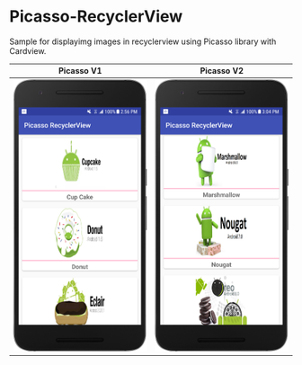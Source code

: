 # Picasso-RecyclerView

Sample for displayimg images in recyclerview using Picasso library with Cardview.

Picasso V1                                                | Picasso V2          
:--------------------------------------------------------:|:------------------------------------:
![](https://raw.githubusercontent.com/AndroidCodility/Picasso-RecyclerView/master/design/picasso_v1.png?raw=true)  |  ![](https://raw.githubusercontent.com/AndroidCodility/Picasso-RecyclerView/master/design/picasso_v2.png?raw=true)

